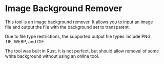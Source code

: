 # Image Background Remover

This tool is an image background remover. It allows you to input an image file and output the file with the background set to transparent. 

Due to file type restrictions, the supported output file types include PNG, TIF, WEBP, and GIF.

The tool was built in Rust. It is not perfect, but should allow removal of some white background without using an online tool. 
